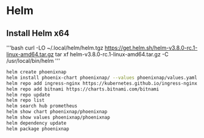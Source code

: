 # Helm 

## Install Helm x64

'''bash
curl -LO ~/.local/helm/helm.tgz https://get.helm.sh/helm-v3.8.0-rc.1-linux-amd64.tar.gz
tar xf helm-v3.8.0-rc.1-linux-amd64.tar.gz -C /usr/local/bin/helm
'''

```bash
helm create phoenixnap
helm install phoenix-chart phoenixnap/ --values phoenixnap/values.yaml
helm repo add ingress-nginx https://kubernetes.github.io/ingress-nginx
helm repo add bitnami https://charts.bitnami.com/bitnami
helm repo update
helm repo list
helm search hub prometheus
helm show chart phoenixnap/phoenixnap
helm show values phoenixnap/phoenixnap
helm dependency update
helm package phoenixnap
```

